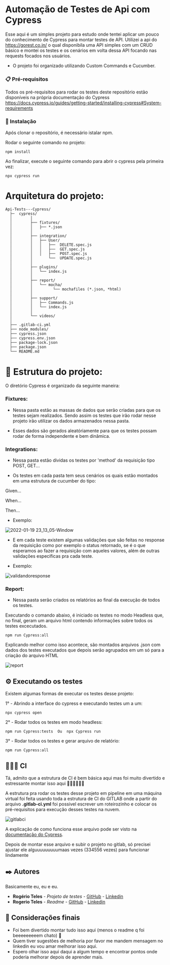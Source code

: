 # Automação de Testes de Api com Cypress

Esse aqui é um simples projeto para estudo onde tentei aplicar um pouco do conhecimento de Cypress para montar testes de API.
Utilizei a api do https://gorest.co.in/ o qual disponibila uma API simples com um CRUD básico e montei os testes e os cenários
em volta dessa API focando nas requests focados nos usuários.

- O projeto foi organizado utilizando Custom Commands e Cucumber.


### 📋 Pré-requisitos

Todos os pré-requisitos para rodar os testes deste repositório estão disponíveis na própria documentação do Cypress
https://docs.cypress.io/guides/getting-started/installing-cypress#System-requirements


### 🔧 Instalação

Após clonar o repositório, é necessário istalar npm.

Rodar o seguinte comando no projeto:

```
npm install
```

Ao finalizar, execute o seguinte comando para abrir o cypress pela primeira vez:

```
npx cypress run
```

# Arquitetura do projeto:
```
Api-Tests---Cypress/
  ├─  cypress/
  │        │
  │        ├── fixtures/
  │        │   ├── *.json
  │        │
  │        ├── integration/
  │        │   ├── User/
  │        │   │   ├──  DELETE.spec.js
  │        │   │   ├──  GET.spec.js
  │        │   │   ├──  POST.spec.js
  │        │       └──  UPDATE.spec.js
  │        │
  │        ├── plugins/
  │        │   └── index.js
  │        │
  │        ├── report/
  │        │   └── mocha/
  │        │         └── mochafiles (*.json, *html)
  │        │
  │        ├── support/
  │        │   ├── Commands.js
  │        │   └── index.js
  │        │  
  │        └── videos/
  │ 
  ├── .gitlab-ci.yml
  ├── node_modules/
  ├── cypress.json
  ├── cypress.env.json
  ├── package-lock.json
  ├── package.json
  └── README.md
```
# 🚀 Estrutura do projeto:

O diretório Cypress é organizado da seguinte maneira:

### Fixtures:

- Nessa pasta estão as massas de dados que serão criadas para que os testes sejam realizados. Sendo assim os testes que irão rodar nesse
projeto irão utilizar os dados armazenados nessa pasta.

- Esses dados são gerados aleatóriamente para que os testes possam rodar de forma independente e bem dinâmica.

### Integrations:

- Nessa pasta estão dividas os testes por 'method' da requisição tipo POST, GET...

- Os testes em cada pasta tem seus cenários os quais estão montados em uma estrutura de cucumber do tipo:

Given...

When...

Then...

- Exemplo:

![2022-01-19 23_13_05-Window](https://user-images.githubusercontent.com/53439651/150438534-1b0accd9-395f-40d2-bddf-ade271d5b652.png)



- E em cada teste existem algumas validações que são feitas no response da requisição como por exemplo o status retornado, se é o que esperamos ao fazer a
requisição com aqueles valores, além de outras validações específicas pra cada teste. 

- Exemplo:

![validandoresponse](https://user-images.githubusercontent.com/53439651/150438767-25fa9a05-42a4-48c9-9d18-219eb8deaf5b.png)


### Report:

- Nessa pasta serão criados os relatórios ao final da execução de todos os testes.

Executando o comando abaixo, é iniciado os testes no modo Headless que, no final, 
geram um arquivo html contendo informações sobre todos os testes excecutados.
```
npm run Cypress:all
```
Explicando melhor como isso acontece, são montados arquivos .json com dados dos testes executados que depois serão
agrupados em um só para a criação do arquivo HTML

![report](https://user-images.githubusercontent.com/53439651/150440144-00cf3b15-8b97-4185-b6e7-33a677436cd4.png)


## ⚙️ Executando os testes

Existem algumas formas de executar os testes desse projeto:

1° - Abrindo a interface do cypress e executando testes um a um:

```
npx cypress open
```

2° - Rodar todos os testes em modo headless:

```
npm run Cypress:tests  Ou  npx Cypress run
```

3° - Rodar todos os testes e gerar arquivo de relatório:

```
npm run Cypress:all
```


## 👩🏼‍💻 CI

Tá, admito que a estrutura de CI é bem básica aqui mas foi muito divertido e estressante montar isso aqui  🥳🥳🥳🥳🥳🥳

A estrutura pra rodar os testes desse projeto em pipeline em uma máquina virtual foi feita usando toda a estrutura de CI do GITLAB
onde a partir do arquivo **.gitlab-ci.yml** foi possivel escrever um roteirozinho e colocar os pré-requisitos para execução desses testes na nuvem.

![gitlabci](https://user-images.githubusercontent.com/53439651/150442106-83777b7d-374c-4c4c-91d2-3f5a8c2dac1f.png)

A explicação de como funciona esse arquivo pode ser visto na [documentação do Cypress](https://docs.cypress.io/guides/continuous-integration/gitlab-ci).

Depois de montar esse arquivo e subir o projeto no gitlab, só precisei ajustar ele alguuuuuuuuumaas vezes (334556 vezes) para funcionar lindamente

## ✒️ Autores

Basicamente eu, eu e eu.

* **Rogério Teles** - *Projeto de testes* - [GitHub](https://github.com/RogerioTeles)  -  [Linkedin](https://www.linkedin.com/in/rog%C3%A9rio-teles-80a2961b6/)
* **Rogerio Teles** - *Readme* - [GitHub](https://github.com/RogerioTeles)  -  [Linkedin](https://www.linkedin.com/in/rog%C3%A9rio-teles-80a2961b6/)


## 🎁 Considerações finais

* Foi bem divertido montar tudo isso aqui (menos o readme q foi beeeeeeeeem chato) 📢
* Quem tiver sugestões de melhoria por favor me mandem mensagem no linkedin eu vou amar melhorar isso aqui.
* Espero olhar isso aqui daqui a algum tempo e encontrar pontos onde poderia melhorar depois de aprender mais.

